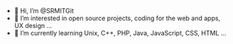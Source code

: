 - 👋 Hi, I’m @SRMITGit
- 👀 I’m interested in open source projects, coding for the web and apps, UX design ...
- 🌱 I’m currently learning Unix, C++, PHP, Java, JavaScript, CSS, HTML ...

<!---
SRMITGit/SRMITGit is a ✨ special ✨ repository because its `README.md` (this file) appears on your GitHub profile.
You can click the Preview link to take a look at your changes.
--->
